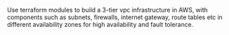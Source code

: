 Use terraform modules to build a 3-tier vpc infrastructure in AWS, with components such as subnets, firewalls, internet gateway, route tables etc in different availability zones for high availability and fault tolerance.
